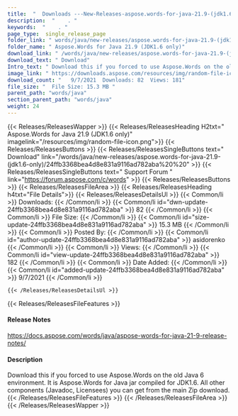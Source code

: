 ```yaml
---
title:  "  Downloads ---New-Releases-aspose.words-for-java-21.9-(jdk1.6-only) . " 
description:  "    . " 
keywords:  "    . " 
page_type:  single_release_page
folder_link: " words/java/new-releases/aspose.words-for-java-21.9-(jdk1.6-only)/"
folder_name: " Aspose.Words for Java 21.9 (JDK1.6 only)"
download_link: " /words/java/new-releases/aspose.words-for-java-21.9-(jdk1.6-only)/24ffb3368bea4d8e831a9116ad782aba"
download_text: " Download"
Intro_text: " Download this if you forced to use Aspose.Words on the old Java 6 environment. I..."
image_link: " https://downloads.aspose.com/resources/img/random-file-icon.png"
download_count: "   9/7/2021  Downloads: 82  Views: 181"
file_size: "  File Size: 15.3 MB "
parent_path: "words/java"
section_parent_path: "words/java"
weight: 24 
---
```


{{< Releases/ReleasesWapper >}}
  {{< Releases/ReleasesHeading H2txt=" Aspose.Words for Java 21.9 (JDK1.6 only)" imagelink="/resources/img/random-file-icon.png">}}
  {{< Releases/ReleasesButtons >}}
    {{< Releases/ReleasesSingleButtons text=" Download" link="/words/java/new-releases/aspose.words-for-java-21.9-(jdk1.6-only)/24ffb3368bea4d8e831a9116ad782aba%20%20" >}}
    {{< Releases/ReleasesSingleButtons text=" Support Forum " link="https://forum.aspose.com/c/words" >}}
  {{< Releases/ReleasesButtons >}}
  {{< Releases/ReleasesFileArea >}}
    {{< Releases/ReleasesHeading h4txt="File Details">}}
    {{< Releases/ReleasesDetailsUl >}}
            {{< Common/li  >}} Downloads: {{< /Common/li >}} 
      {{< Common/li id="dwn-update-24ffb3368bea4d8e831a9116ad782aba" >}} 82 {{< /Common/li >}} 
      {{< Common/li  >}} File Size: {{< /Common/li >}} 
      {{< Common/li id="size-update-24ffb3368bea4d8e831a9116ad782aba" >}} 15.3 MB {{< /Common/li >}} 
      {{< Common/li  >}} Posted By: {{< /Common/li >}} 
      {{< Common/li id="author-update-24ffb3368bea4d8e831a9116ad782aba" >}} asidorenko {{< /Common/li >}} 
      {{< Common/li  >}} Views: {{< /Common/li >}} 
      {{< Common/li id="view-update-24ffb3368bea4d8e831a9116ad782aba" >}} 182 {{< /Common/li >}} 
      {{< Common/li  >}} Date Added: {{< /Common/li >}} 
      {{< Common/li id="added-update-24ffb3368bea4d8e831a9116ad782aba" >}} 9/7/2021 {{< /Common/li >}} 

    {{< /Releases/ReleasesDetailsUl >}}

  {{< Releases/ReleasesFileFeatures >}}
      <h4>Release Notes</h4><div><a href="https://docs.aspose.com/words/java/aspose-words-for-java-21-9-release-notes/">https://docs.aspose.com/words/java/aspose-words-for-java-21-9-release-notes/</a></div><h4>Description</h4><div class="HTMLDescription">Download this if you forced to use Aspose.Words on the old Java 6 environment. It is Aspose.Words for Java jar compiled for JDK1.6. All other components (Javadoc, Licensees) you can get from the main Zip download.</div>
  {{< /Releases/ReleasesFileFeatures >}}
 {{< /Releases/ReleasesFileArea >}}
{{< /Releases/ReleasesWapper >}}


